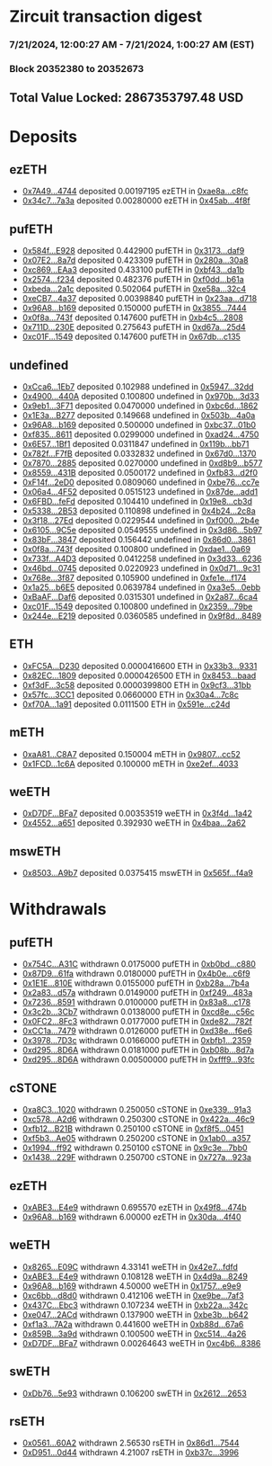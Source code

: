 # Zircuit transaction digest
### 7/21/2024, 12:00:27 AM - 7/21/2024, 1:00:27 AM (EST)
### Block 20352380 to 20352673

## Total Value Locked: 2867353797.48 USD

# Deposits
## ezETH
- [0x7A49...4744](https://etherscan.io/address/0x7A493Be5c2ce014cD049Bf178a1ac0Db1B434744) deposited 0.00197195 ezETH in [0xae8a...c8fc](https://etherscan.io/tx/0x7A493Be5c2ce014cD049Bf178a1ac0Db1B434744)
- [0x34c7...7a3a](https://etherscan.io/address/0x34c734BF1C4EfC47815fB9e11D8a63a3D6067a3a) deposited 0.00280000 ezETH in [0x45ab...4f8f](https://etherscan.io/tx/0x34c734BF1C4EfC47815fB9e11D8a63a3D6067a3a)
## pufETH
- [0x584f...E928](https://etherscan.io/address/0x584f6D8Df63CF4dcC8281969E7956Dd09601E928) deposited 0.442900 pufETH in [0x3173...daf9](https://etherscan.io/tx/0x584f6D8Df63CF4dcC8281969E7956Dd09601E928)
- [0x07E2...8a7d](https://etherscan.io/address/0x07E26b2aDF23c8cef9B3ed8A92D7FD22A5be8a7d) deposited 0.423309 pufETH in [0x280a...30a8](https://etherscan.io/tx/0x07E26b2aDF23c8cef9B3ed8A92D7FD22A5be8a7d)
- [0xc869...EAa3](https://etherscan.io/address/0xc869E34bFcb8Bb5F3D9F5119aF3BD4E82FB5EAa3) deposited 0.433100 pufETH in [0xbf43...da1b](https://etherscan.io/tx/0xc869E34bFcb8Bb5F3D9F5119aF3BD4E82FB5EAa3)
- [0x2574...f234](https://etherscan.io/address/0x25749FD29FEC3721D6C655533f84eEb82168f234) deposited 0.482376 pufETH in [0xf0dd...b61a](https://etherscan.io/tx/0x25749FD29FEC3721D6C655533f84eEb82168f234)
- [0xbeda...2a1c](https://etherscan.io/address/0xbedac2874bfb1506A2c4aa0555b9c7027f9B2a1c) deposited 0.502064 pufETH in [0xe58a...32c4](https://etherscan.io/tx/0xbedac2874bfb1506A2c4aa0555b9c7027f9B2a1c)
- [0xeCB7...4a37](https://etherscan.io/address/0xeCB7b0bf6778eA281F4b077F3b900482aC314a37) deposited 0.00398840 pufETH in [0x23aa...d718](https://etherscan.io/tx/0xeCB7b0bf6778eA281F4b077F3b900482aC314a37)
- [0x96A8...b169](https://etherscan.io/address/0x96A800074930c287CcEf4b25fF1C1BC42bd2b169) deposited 0.150000 pufETH in [0x3855...7444](https://etherscan.io/tx/0x96A800074930c287CcEf4b25fF1C1BC42bd2b169)
- [0x0f8a...743f](https://etherscan.io/address/0x0f8aA7521c1e4ff951e8FCa4876eE4984287743f) deposited 0.147600 pufETH in [0xb4c5...2808](https://etherscan.io/tx/0x0f8aA7521c1e4ff951e8FCa4876eE4984287743f)
- [0x711D...230E](https://etherscan.io/address/0x711D959C55EfD9dbaEb03AeaDAA4b4bC39f0230E) deposited 0.275643 pufETH in [0xd67a...25d4](https://etherscan.io/tx/0x711D959C55EfD9dbaEb03AeaDAA4b4bC39f0230E)
- [0xc01F...1549](https://etherscan.io/address/0xc01Fff64f47269cA8960B795c5f080f64A3B1549) deposited 0.147600 pufETH in [0x67db...c135](https://etherscan.io/tx/0xc01Fff64f47269cA8960B795c5f080f64A3B1549)
## undefined
- [0xCca6...1Eb7](https://etherscan.io/address/0xCca65ea3449566d7Cc2f6589BA126adc0c151Eb7) deposited 0.102988 undefined in [0x5947...32dd](https://etherscan.io/tx/0xCca65ea3449566d7Cc2f6589BA126adc0c151Eb7)
- [0x4900...440A](https://etherscan.io/address/0x49004A05c08471E0A1eeE4De69eE050A3018440A) deposited 0.100800 undefined in [0x970b...3d33](https://etherscan.io/tx/0x49004A05c08471E0A1eeE4De69eE050A3018440A)
- [0x9eb1...3F71](https://etherscan.io/address/0x9eb152751Cd8C59Fb2eE6AABAfbF6463ba5A3F71) deposited 0.0470000 undefined in [0xbc6d...1862](https://etherscan.io/tx/0x9eb152751Cd8C59Fb2eE6AABAfbF6463ba5A3F71)
- [0x1E3a...B277](https://etherscan.io/address/0x1E3a2a1D70790D2BcF1633B66E9720fD5bC3B277) deposited 0.149668 undefined in [0x503b...4a0a](https://etherscan.io/tx/0x1E3a2a1D70790D2BcF1633B66E9720fD5bC3B277)
- [0x96A8...b169](https://etherscan.io/address/0x96A800074930c287CcEf4b25fF1C1BC42bd2b169) deposited 0.500000 undefined in [0xbc37...01b0](https://etherscan.io/tx/0x96A800074930c287CcEf4b25fF1C1BC42bd2b169)
- [0xf835...8611](https://etherscan.io/address/0xf83512BF52a12950Bec2573576684957D4eb8611) deposited 0.0299000 undefined in [0xad24...4750](https://etherscan.io/tx/0xf83512BF52a12950Bec2573576684957D4eb8611)
- [0x6E57...1Bf1](https://etherscan.io/address/0x6E57325a9C36573c505AaaD96D7dE214b2731Bf1) deposited 0.0311847 undefined in [0x119b...bb71](https://etherscan.io/tx/0x6E57325a9C36573c505AaaD96D7dE214b2731Bf1)
- [0x782f...F7fB](https://etherscan.io/address/0x782f4EC75d955C8a4c136467abE83695828DF7fB) deposited 0.0332832 undefined in [0x67d0...1370](https://etherscan.io/tx/0x782f4EC75d955C8a4c136467abE83695828DF7fB)
- [0x7870...2885](https://etherscan.io/address/0x78703C2BB4C6499874eD90059598bA0e097F2885) deposited 0.0270000 undefined in [0xd8b9...b577](https://etherscan.io/tx/0x78703C2BB4C6499874eD90059598bA0e097F2885)
- [0x8559...431B](https://etherscan.io/address/0x8559A26114d0b0BF68e38e1B2fFFDC24145B431B) deposited 0.0500172 undefined in [0xfb83...d2f0](https://etherscan.io/tx/0x8559A26114d0b0BF68e38e1B2fFFDC24145B431B)
- [0xF14f...2eD0](https://etherscan.io/address/0xF14fa6c9d4a6b6fa070D12786CDFb0e3eECA2eD0) deposited 0.0809060 undefined in [0xbe76...cc7e](https://etherscan.io/tx/0xF14fa6c9d4a6b6fa070D12786CDFb0e3eECA2eD0)
- [0x06a4...4F52](https://etherscan.io/address/0x06a455828ed853CeedB6d8e0D59770D051704F52) deposited 0.0515123 undefined in [0x87de...add1](https://etherscan.io/tx/0x06a455828ed853CeedB6d8e0D59770D051704F52)
- [0x6FBD...feFd](https://etherscan.io/address/0x6FBD023BE24f348E7C83Ab975Edfc48e0Fe6feFd) deposited 0.104410 undefined in [0x19e8...cb3d](https://etherscan.io/tx/0x6FBD023BE24f348E7C83Ab975Edfc48e0Fe6feFd)
- [0x5338...2B53](https://etherscan.io/address/0x53386303Ba6063D268F7ae7AbACE2933D8592B53) deposited 0.110898 undefined in [0x4b24...2c8a](https://etherscan.io/tx/0x53386303Ba6063D268F7ae7AbACE2933D8592B53)
- [0x3f18...27Ed](https://etherscan.io/address/0x3f1845836758bc92BB23C744A9E96Af23D0027Ed) deposited 0.0229544 undefined in [0xf000...2b4e](https://etherscan.io/tx/0x3f1845836758bc92BB23C744A9E96Af23D0027Ed)
- [0x6105...9C5e](https://etherscan.io/address/0x610578C5B38122D141A5E2AAEfaFf3D8B4609C5e) deposited 0.0549555 undefined in [0x3d86...5b97](https://etherscan.io/tx/0x610578C5B38122D141A5E2AAEfaFf3D8B4609C5e)
- [0x83bF...3847](https://etherscan.io/address/0x83bF455372002A8d4C8d001bF0Af7Fbaf0e23847) deposited 0.156442 undefined in [0x86d0...3861](https://etherscan.io/tx/0x83bF455372002A8d4C8d001bF0Af7Fbaf0e23847)
- [0x0f8a...743f](https://etherscan.io/address/0x0f8aA7521c1e4ff951e8FCa4876eE4984287743f) deposited 0.100800 undefined in [0xdae1...0a69](https://etherscan.io/tx/0x0f8aA7521c1e4ff951e8FCa4876eE4984287743f)
- [0x733f...A4D3](https://etherscan.io/address/0x733f2C5F4966023850566182807FEb2ecEA8A4D3) deposited 0.0412258 undefined in [0x3d33...6236](https://etherscan.io/tx/0x733f2C5F4966023850566182807FEb2ecEA8A4D3)
- [0x46bd...0745](https://etherscan.io/address/0x46bdB7513bF8fB45f1E48C5b7e66e6f765630745) deposited 0.0220923 undefined in [0x0d71...9c31](https://etherscan.io/tx/0x46bdB7513bF8fB45f1E48C5b7e66e6f765630745)
- [0x768e...3f87](https://etherscan.io/address/0x768e999A7e46E30AED6dc0dd7aF1D2c3D7003f87) deposited 0.105900 undefined in [0xfe1e...f174](https://etherscan.io/tx/0x768e999A7e46E30AED6dc0dd7aF1D2c3D7003f87)
- [0x1a25...b6E5](https://etherscan.io/address/0x1a255ED360e53A489785447aaf1a0E0A906db6E5) deposited 0.0639784 undefined in [0xa3e5...0ebb](https://etherscan.io/tx/0x1a255ED360e53A489785447aaf1a0E0A906db6E5)
- [0xBaAF...Daf6](https://etherscan.io/address/0xBaAF34b5d7d0848EC52649B93bE6aC678f02Daf6) deposited 0.0315301 undefined in [0x2a87...6ca4](https://etherscan.io/tx/0xBaAF34b5d7d0848EC52649B93bE6aC678f02Daf6)
- [0xc01F...1549](https://etherscan.io/address/0xc01Fff64f47269cA8960B795c5f080f64A3B1549) deposited 0.100800 undefined in [0x2359...79be](https://etherscan.io/tx/0xc01Fff64f47269cA8960B795c5f080f64A3B1549)
- [0x244e...E219](https://etherscan.io/address/0x244e948F96c04f897Cc4C8c8A682F28E38CcE219) deposited 0.0360585 undefined in [0x9f8d...8489](https://etherscan.io/tx/0x244e948F96c04f897Cc4C8c8A682F28E38CcE219)
## ETH
- [0xFC5A...D230](https://etherscan.io/address/0xFC5A86cc7A604855dA2c0287D9cc8aC2b207D230) deposited 0.0000416600 ETH in [0x33b3...9331](https://etherscan.io/tx/0xFC5A86cc7A604855dA2c0287D9cc8aC2b207D230)
- [0x82EC...1809](https://etherscan.io/address/0x82EC75db42EF4862cAbe0f0050f614E9dA1e1809) deposited 0.0000426500 ETH in [0x8453...baad](https://etherscan.io/tx/0x82EC75db42EF4862cAbe0f0050f614E9dA1e1809)
- [0xf3dF...3c58](https://etherscan.io/address/0xf3dF7a806845550EdeDd0F1a733Ec51C0Aa13c58) deposited 0.0000399800 ETH in [0x9cf3...31bb](https://etherscan.io/tx/0xf3dF7a806845550EdeDd0F1a733Ec51C0Aa13c58)
- [0x57fc...3CC1](https://etherscan.io/address/0x57fc59A4aa8f4Fba85b6159c1c29d41132443CC1) deposited 0.0660000 ETH in [0x30a4...7c8c](https://etherscan.io/tx/0x57fc59A4aa8f4Fba85b6159c1c29d41132443CC1)
- [0xf70A...1a91](https://etherscan.io/address/0xf70ADd82D558E0dB23c5FFDa869305518F401a91) deposited 0.0111500 ETH in [0x591e...c24d](https://etherscan.io/tx/0xf70ADd82D558E0dB23c5FFDa869305518F401a91)
## mETH
- [0xaA81...C8A7](https://etherscan.io/address/0xaA8167dE65AC8951492Fc20b43929A2Ba085C8A7) deposited 0.150004 mETH in [0x9807...cc52](https://etherscan.io/tx/0xaA8167dE65AC8951492Fc20b43929A2Ba085C8A7)
- [0x1FCD...1c6A](https://etherscan.io/address/0x1FCD52EC0a41d35817095fBf7E538da9Fec11c6A) deposited 0.100000 mETH in [0xe2ef...4033](https://etherscan.io/tx/0x1FCD52EC0a41d35817095fBf7E538da9Fec11c6A)
## weETH
- [0xD7DF...BFa7](https://etherscan.io/address/0xD7DF7E085214743530afF339aFC420c7c720BFa7) deposited 0.00353519 weETH in [0x3f4d...1a42](https://etherscan.io/tx/0xD7DF7E085214743530afF339aFC420c7c720BFa7)
- [0x4552...a651](https://etherscan.io/address/0x4552ADcBfaD37bcD895BA2039B8982BB4A4Ba651) deposited 0.392930 weETH in [0x4baa...2a62](https://etherscan.io/tx/0x4552ADcBfaD37bcD895BA2039B8982BB4A4Ba651)
## mswETH
- [0x8503...A9b7](https://etherscan.io/address/0x8503ADB642493866C1B28d20C4890eF11AB7A9b7) deposited 0.0375415 mswETH in [0x565f...f4a9](https://etherscan.io/tx/0x8503ADB642493866C1B28d20C4890eF11AB7A9b7)
# Withdrawals
## pufETH
- [0x754C...A31C](https://etherscan.io/address/0x754Cc0672A94a99cb5b07f81AE83a5Ec5459A31C) withdrawn 0.0175000 pufETH in [0xb0bd...c880](https://etherscan.io/tx/0x754Cc0672A94a99cb5b07f81AE83a5Ec5459A31C)
- [0x87D9...61fa](https://etherscan.io/address/0x87D9441653DB67aaC6711F7D62DBeca02C2661fa) withdrawn 0.0180000 pufETH in [0x4b0e...c6f9](https://etherscan.io/tx/0x87D9441653DB67aaC6711F7D62DBeca02C2661fa)
- [0x1E1E...810E](https://etherscan.io/address/0x1E1E570790af3E5a1B28c602D5782886B101810E) withdrawn 0.0155000 pufETH in [0xb28a...7b4a](https://etherscan.io/tx/0x1E1E570790af3E5a1B28c602D5782886B101810E)
- [0x2a83...d57a](https://etherscan.io/address/0x2a831A1a3D84001EDD6823cBf34ce4423bf6d57a) withdrawn 0.0149000 pufETH in [0xf249...483a](https://etherscan.io/tx/0x2a831A1a3D84001EDD6823cBf34ce4423bf6d57a)
- [0x7236...8591](https://etherscan.io/address/0x7236234e1457539Ac376D7AFb1C1f0C2c0078591) withdrawn 0.0100000 pufETH in [0x83a8...c178](https://etherscan.io/tx/0x7236234e1457539Ac376D7AFb1C1f0C2c0078591)
- [0x3c2b...3Cb7](https://etherscan.io/address/0x3c2b72074F9fa2959b6C711249f47adC11d43Cb7) withdrawn 0.0138000 pufETH in [0xcd8e...c56c](https://etherscan.io/tx/0x3c2b72074F9fa2959b6C711249f47adC11d43Cb7)
- [0x0FC2...8Fc3](https://etherscan.io/address/0x0FC20FB2D6c51A7b5468f8593475A58D57Dc8Fc3) withdrawn 0.0177000 pufETH in [0xde82...782f](https://etherscan.io/tx/0x0FC20FB2D6c51A7b5468f8593475A58D57Dc8Fc3)
- [0xCC1a...7479](https://etherscan.io/address/0xCC1a663aB7eD3e860C4cbf93785AA15489a67479) withdrawn 0.0126000 pufETH in [0xd38e...f6e6](https://etherscan.io/tx/0xCC1a663aB7eD3e860C4cbf93785AA15489a67479)
- [0x3978...7D3c](https://etherscan.io/address/0x397811dCBe96aA836E2f6Cd3583b2deB74517D3c) withdrawn 0.0166000 pufETH in [0xbfb1...2359](https://etherscan.io/tx/0x397811dCBe96aA836E2f6Cd3583b2deB74517D3c)
- [0xd295...8D6A](https://etherscan.io/address/0xd295E40F6e5216EB8B67D79335fDB83cCcdC8D6A) withdrawn 0.0181000 pufETH in [0xb08b...8d7a](https://etherscan.io/tx/0xd295E40F6e5216EB8B67D79335fDB83cCcdC8D6A)
- [0xd295...8D6A](https://etherscan.io/address/0xd295E40F6e5216EB8B67D79335fDB83cCcdC8D6A) withdrawn 0.00500000 pufETH in [0xfff9...93fc](https://etherscan.io/tx/0xd295E40F6e5216EB8B67D79335fDB83cCcdC8D6A)
## cSTONE
- [0xa8C3...1020](https://etherscan.io/address/0xa8C38587981b9bF44Be17B542bC61d0ad86e1020) withdrawn 0.250050 cSTONE in [0xe339...91a3](https://etherscan.io/tx/0xa8C38587981b9bF44Be17B542bC61d0ad86e1020)
- [0xc578...A2d6](https://etherscan.io/address/0xc578fC1F8902D35E71E25Ad4e148447E54BCA2d6) withdrawn 0.250300 cSTONE in [0x422a...46c9](https://etherscan.io/tx/0xc578fC1F8902D35E71E25Ad4e148447E54BCA2d6)
- [0xfb12...B21B](https://etherscan.io/address/0xfb12D57B83f02fD5c4dDe20BDEabbC4492ccB21B) withdrawn 0.250100 cSTONE in [0xf8f5...0451](https://etherscan.io/tx/0xfb12D57B83f02fD5c4dDe20BDEabbC4492ccB21B)
- [0xf5b3...Ae05](https://etherscan.io/address/0xf5b3712637445F3b6c48355a6a0d442D426fAe05) withdrawn 0.250200 cSTONE in [0x1ab0...a357](https://etherscan.io/tx/0xf5b3712637445F3b6c48355a6a0d442D426fAe05)
- [0x1994...ff92](https://etherscan.io/address/0x1994Fe49D66F24D9562b1915bE55983C7f17ff92) withdrawn 0.250100 cSTONE in [0x9c3e...7bb0](https://etherscan.io/tx/0x1994Fe49D66F24D9562b1915bE55983C7f17ff92)
- [0x1438...229F](https://etherscan.io/address/0x14388980FcAF0AF926FA02052CDEC3b05352229F) withdrawn 0.250700 cSTONE in [0x727a...923a](https://etherscan.io/tx/0x14388980FcAF0AF926FA02052CDEC3b05352229F)
## ezETH
- [0xABE3...E4e9](https://etherscan.io/address/0xABE3496FA08355Cf4A3CF4772053615396a8E4e9) withdrawn 0.695570 ezETH in [0x49f8...474b](https://etherscan.io/tx/0xABE3496FA08355Cf4A3CF4772053615396a8E4e9)
- [0x96A8...b169](https://etherscan.io/address/0x96A800074930c287CcEf4b25fF1C1BC42bd2b169) withdrawn 6.00000 ezETH in [0x30da...4f40](https://etherscan.io/tx/0x96A800074930c287CcEf4b25fF1C1BC42bd2b169)
## weETH
- [0x8265...E09C](https://etherscan.io/address/0x8265B1099Dc04E3aB0B0a87EeE567f2c609CE09C) withdrawn 4.33141 weETH in [0x42e7...fdfd](https://etherscan.io/tx/0x8265B1099Dc04E3aB0B0a87EeE567f2c609CE09C)
- [0xABE3...E4e9](https://etherscan.io/address/0xABE3496FA08355Cf4A3CF4772053615396a8E4e9) withdrawn 0.108128 weETH in [0x4d9a...8249](https://etherscan.io/tx/0xABE3496FA08355Cf4A3CF4772053615396a8E4e9)
- [0x96A8...b169](https://etherscan.io/address/0x96A800074930c287CcEf4b25fF1C1BC42bd2b169) withdrawn 4.50000 weETH in [0x1757...e9e9](https://etherscan.io/tx/0x96A800074930c287CcEf4b25fF1C1BC42bd2b169)
- [0xc6bb...d8d0](https://etherscan.io/address/0xc6bb172E230a2BcbF600aF4E68C7a622Dc2Ad8d0) withdrawn 0.412106 weETH in [0xe9be...7af3](https://etherscan.io/tx/0xc6bb172E230a2BcbF600aF4E68C7a622Dc2Ad8d0)
- [0x437C...Ebc3](https://etherscan.io/address/0x437Ce32Ff5225114e68327B402091A3F4846Ebc3) withdrawn 0.107234 weETH in [0xb22a...342c](https://etherscan.io/tx/0x437Ce32Ff5225114e68327B402091A3F4846Ebc3)
- [0xe047...2ACd](https://etherscan.io/address/0xe0479b0db4F973701117df5D5904887E0B6b2ACd) withdrawn 0.137900 weETH in [0xbe3b...b642](https://etherscan.io/tx/0xe0479b0db4F973701117df5D5904887E0B6b2ACd)
- [0xf1a3...7A2a](https://etherscan.io/address/0xf1a3e1285c34555139632717263BddFc1B0a7A2a) withdrawn 0.441600 weETH in [0xb88d...67a6](https://etherscan.io/tx/0xf1a3e1285c34555139632717263BddFc1B0a7A2a)
- [0x859B...3a9d](https://etherscan.io/address/0x859B7A4dE06b3cDa933B2F718F73e55248323a9d) withdrawn 0.100500 weETH in [0xc514...4a26](https://etherscan.io/tx/0x859B7A4dE06b3cDa933B2F718F73e55248323a9d)
- [0xD7DF...BFa7](https://etherscan.io/address/0xD7DF7E085214743530afF339aFC420c7c720BFa7) withdrawn 0.00264643 weETH in [0xc4b6...8386](https://etherscan.io/tx/0xD7DF7E085214743530afF339aFC420c7c720BFa7)
## swETH
- [0xDb76...5e93](https://etherscan.io/address/0xDb76251F5CC5a22d34e3f1Eae16b0b953B8b5e93) withdrawn 0.106200 swETH in [0x2612...2653](https://etherscan.io/tx/0xDb76251F5CC5a22d34e3f1Eae16b0b953B8b5e93)
## rsETH
- [0x0561...60A2](https://etherscan.io/address/0x0561e5b036DdcF2401c2B6b486f85451d75760A2) withdrawn 2.56530 rsETH in [0x86d1...7544](https://etherscan.io/tx/0x0561e5b036DdcF2401c2B6b486f85451d75760A2)
- [0xD951...0d44](https://etherscan.io/address/0xD951971484Fff890D7b85ed57d7aBC3A49310d44) withdrawn 4.21007 rsETH in [0xb37c...3996](https://etherscan.io/tx/0xD951971484Fff890D7b85ed57d7aBC3A49310d44)

